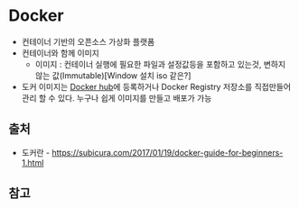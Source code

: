 # Docker
 - 컨테이너 기반의 오픈소스 가상화 플랫폼
 - 컨테이너와 함께 이미지
   - 이미지 : 컨테이너 실행에 필요한 파일과 설정값등을 포함하고 있는것, 변하지 않는 값(Immutable)[Window 설치 iso 같은?]
 - 도커 이미지는 [Docker hub](https://hub.docker.com/)에 등록하거나 Docker Registry 저장소를 직접만들어 관리 할 수 있다. 누구나 쉽게 이미지를 만들고 배포가 가능

 ## 출처

  - 도커란 - https://subicura.com/2017/01/19/docker-guide-for-beginners-1.html

 ## 참고